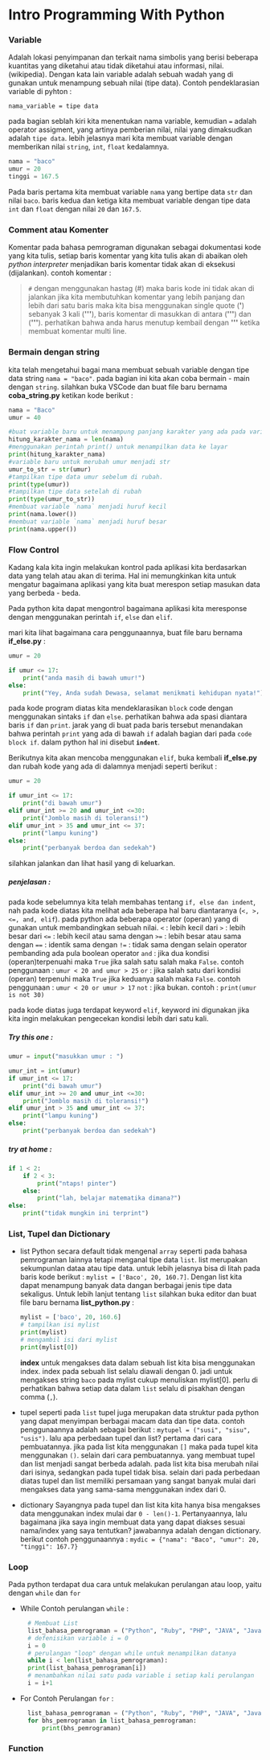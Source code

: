 # Intro Programming With Python


### Variable

Adalah lokasi penyimpanan dan terkait nama simbolis yang berisi beberapa kuantitas yang diketahui atau tidak diketahui atau informasi, nilai. (wikipedia). Dengan kata lain variable adalah sebuah wadah yang di gunakan untuk menampung sebuah nilai (tipe data). Contoh pendeklarasian variable di pyhton :

```nama_variable = tipe data```

pada bagian seblah kiri kita menentukan nama variable, kemudian `=` adalah operator assigment, yang artinya pemberian nilai, nilai yang dimaksudkan adalah `tipe data`. lebih jelasnya mari kita membuat variable dengan memberikan nilai `string`, `int`, `float` kedalamnya.

```python
nama = "baco" 
umur = 20 
tinggi = 167.5 
```
Pada baris pertama kita membuat variable `nama` yang bertipe data `str` dan nilai `baco`. baris kedua dan ketiga kita membuat variable dengan tipe data `int` dan `float` dengan nilai `20` dan `167.5`.

### Comment atau Komenter
Komentar pada bahasa pemrograman digunakan sebagai dokumentasi kode yang kita tulis, setiap baris komentar yang kita tulis akan di abaikan oleh *python interpreter* menjadikan baris komentar tidak akan di eksekusi (dijalankan).
contoh komentar :
> `#` dengan menggunakan hastag (#) maka baris kode ini tidak akan di jalankan
> jika kita membutuhkan komentar yang lebih panjang dan lebih dari satu baris maka kita bisa menggunakan single quote (**'**) sebanyak 3 kali (**'''**), baris komentar di masukkan di antara (**'''**) dan (**'''**). perhatikan bahwa anda harus menutup kembail dengan **'''** ketika membuat komentar multi line.

### Bermain dengan string

kita telah mengetahui bagai mana membuat sebuah variable dengan tipe data string `nama = "baco"`. pada bagian ini kita akan coba bermain - main dengan `string`.
silahkan buka VSCode dan buat file baru bernama **coba_string.py** ketikan kode berikut :
```python
nama = "Baco"
umur = 40

#buat variable baru untuk menampung panjang karakter yang ada pada variable nama
hitung_karakter_nama = len(nama)
#menggunakan perintah print() untuk menampilkan data ke layar
print(hitung_karakter_nama)
#variable baru untuk merubah umur menjadi str
umur_to_str = str(umur)
#tampilkan tipe data umur sebelum di rubah.
print(type(umur))
#tampilkan tipe data setelah di rubah
print(type(umur_to_str))
#membuat variable `nama` menjadi huruf kecil
print(nama.lower())
#membuat variable `nama` menjadi huruf besar
print(nama.upper())

```

### Flow Control

Kadang kala kita ingin melakukan kontrol pada aplikasi kita berdasarkan data yang telah atau akan di terima. Hal ini memungkinkan kita untuk mengatur bagaimana aplikasi yang kita buat merespon setiap masukan data yang berbeda - beda.

Pada python kita dapat mengontrol bagaimana aplikasi kita meresponse dengan menggunakan perintah `if`, `else` dan `elif`.

mari kita lihat bagaimana cara penggunaannya, buat file baru bernama **if_else.py** :
```python
umur = 20

if umur <= 17:
    print("anda masih di bawah umur!")
else:
    print("Yey, Anda sudah Dewasa, selamat menikmati kehidupan nyata!")
```
pada kode program diatas kita mendeklarasikan `block` code dengan menggunakan sintaks `if` dan `else`. perhatikan bahwa ada spasi diantara baris `if` dan `print`. jarak yang di buat pada baris tersebut menandakan bahwa perintah `print` yang ada di bawah `if` adalah bagian dari pada `code block if`. dalam python hal ini disebut **`indent`**.

Berikutnya kita akan mencoba menggunakan `elif`, buka kembali **if_else.py** dan rubah kode yang ada di dalamnya menjadi seperti berikut :

```python
umur = 20

if umur_int <= 17:
    print("di bawah umur")
elif umur_int >= 20 and umur_int <=30:
    print("Jomblo masih di toleransi!")
elif umur_int > 35 and umur_int <= 37:
    print("lampu kuning")
else:
    print("perbanyak berdoa dan sedekah")
```

silahkan jalankan dan lihat hasil yang di keluarkan.

##### penjelasan :
pada kode sebelumnya kita telah membahas tentang `if, else dan indent`, nah pada kode diatas kita melihat ada beberapa hal baru diantaranya (`<, >, <=, and, elif`).
pada python ada beberapa operator (operan) yang di gunakan untuk membandingkan sebuah nilai.
`<` : lebih kecil dari
`>` : lebih besar dari
`<=` : lebih kecil atau sama dengan
`>=` : lebih besar atau sama dengan
`==` : identik sama dengan
`!=` : tidak sama dengan
selain operator pembanding ada pula boolean operator
`and` : jika dua kondisi (operan)terpenuahi maka `True` jika salah satu salah maka `False`. contoh penggunaan : `umur < 20 and umur > 25`
`or` : jika salah satu dari kondisi (operan) terpenuhi maka `True` jika keduanya salah maka `False`. contoh penggunaan : `umur < 20 or umur > 17`
`not` : jika bukan. contoh : `print(umur is not 30)`

pada kode diatas juga terdapat keyword `elif`, keyword ini digunakan jika kita ingin melakukan pengecekan kondisi lebih dari satu kali.

##### Try this one :
```python
umur = input("masukkan umur : ")

umur_int = int(umur)
if umur_int <= 17:
    print("di bawah umur")
elif umur_int >= 20 and umur_int <=30:
    print("Jomblo masih di toleransi!")
elif umur_int > 35 and umur_int <= 37:
    print("lampu kuning")
else:
    print("perbanyak berdoa dan sedekah")
```

##### try at home :
```python
if 1 < 2:
    if 2 < 3:
        print("ntaps! pinter")
    else:
        print("lah, belajar matematika dimana?")
else:
    print("tidak mungkin ini terprint")
```

### List, Tupel dan Dictionary
- list 
    Python secara default tidak mengenal `array` seperti pada bahasa pemrograman lainnya tetapi menganal tipe data `list`.
    list merupakan sekumpunlan dataa atau tipe data. untuk lebih jelasnya bisa di litah pada baris kode berikut :
    `mylist = ['Baco', 20, 160.7]`. Dengan list kita dapat menampung banyak data dangan berbagai jenis tipe data sekaligus. Untuk lebih lanjut tentang `list` silahkan buka editor dan buat file baru bernama **list_python.py** :
    ```python
    mylist = ['baco', 20, 160.6]
    # tampilkan isi mylist
    print(mylist)
    # mengambil isi dari mylist
    print(mylist[0])
    ```
    **index** untuk mengakses data dalam sebuah list kita bisa menggunakan index. index pada sebuah list selalu diawali dengan 0. jadi untuk mengakses string `baco` pada mylist cukup menuliskan mylist[0]. perlu di perhatikan bahwa setiap data dalam `list` selalu di pisakhan dengan comma (`,`).

- tupel
    seperti pada `list` tupel juga merupakan data struktur pada python yang dapat menyimpan berbagai macam data dan tipe data. contoh penggunaannya adalah sebagai berikut : `mytupel = ("susi", "sisu", "usis")`. lalu apa perbedaan tupel dan list? pertama dari cara pembuatannya. jika pada list kita menggunakan `[]` maka pada tupel kita menggunakan `()`. selain dari cara pembuatannya. yang membuat tupel dan list menjadi sangat berbeda adalah. pada list kita bisa merubah nilai dari isinya, sedangkan pada tupel tidak bisa.
    selain dari pada perbedaan diatas tupel dan list memiliki persamaan yang sangat banyak mulai dari mengakses data yang sama-sama menggunakan index dari 0.
- dictionary
    Sayangnya pada tupel dan list kita kita hanya bisa mengakses data menggunakan index mulai dar `0 - len()-1`. Pertanyaannya, lalu bagaimana jika saya ingin membuat data yang dapat diakses sesuai nama/index yang saya tentutkan? jawabannya adalah dengan dictionary.
    berikut contoh penggunaannya : `mydic = {"nama": "Baco", "umur": 20, "tinggi": 167.7}`

### Loop
Pada python terdapat dua cara untuk melakukan perulangan atau loop, yaitu dengan `while` dan `for`
- While
  Contoh perulangan `while` :
  ```python
    # Membuat List
    list_bahasa_pemrograman = ("Python", "Ruby", "PHP", "JAVA", "Javascript", "Golang", "C", "C++", "C#")
    # defenisikan variable i = 0
    i = 0
    # perulangan "loop" dengan while untuk menampilkan datanya
    while i < len(list_bahasa_pemrograman):
    print(list_bahasa_pemrograman[i])
    # menambahkan nilai satu pada variable i setiap kali perulangan
    i = i+1
  ```
- For
  Contoh Perulangan `for` :
  ```python
    list_bahasa_pemrograman = ("Python", "Ruby", "PHP", "JAVA", "Javascript", "Golang", "C", "C++", "C#")
    for bhs_pemrograman in list_bahasa_pemrograman:
        print(bhs_pemrograman)
  ```

### Function